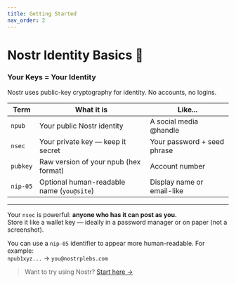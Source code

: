 ```yaml
---
title: Getting Started
nav_order: 2
---
```

# Nostr Identity Basics 🔐

### Your Keys = Your Identity

Nostr uses public-key cryptography for identity. No accounts, no logins.

| Term    | What it is                                | Like...                     |
|---------|--------------------------------------------|-----------------------------|
| `npub`  | Your public Nostr identity                 | A social media @handle      |
| `nsec`  | Your private key — keep it secret          | Your password + seed phrase |
| `pubkey`| Raw version of your npub (hex format)      | Account number              |
| `nip-05`| Optional human-readable name (`you@site`)  | Display name or email-like  |

---

Your `nsec` is powerful: **anyone who has it can post as you.**  
Store it like a wallet key — ideally in a password manager or on paper (not a screenshot).

You can use a `nip-05` identifier to appear more human-readable. For example:  
`npub1xyz...` → `you@nostrplebs.com`

> Want to try using Nostr? [Start here →](getting-started.md)
